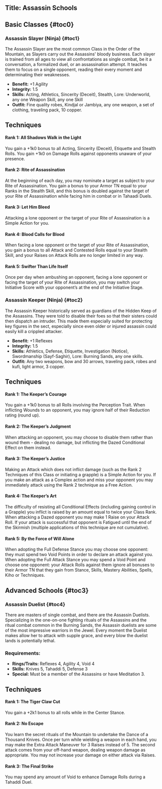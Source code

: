 Title: Assassin Schools
---
## <span>Basic Classes</span> {#toc0}

### <span>Assassin Slayer (Ninja)</span> {#toc1}

The Assassin Slayer are the most common Class in the Order of the Mountain, as Slayers carry out the Assassins' bloody business. Each slayer is trained from all ages to view all confrontations as single combat, be it a conversation, a formalized duel, or an assassination attempt. It teaches them to focus on a single opponent, reading their every moment and determinating their weaknesses.

- <strong>Benefit:</strong> +1 Agility
- <strong>Integrity:</strong> 1.5
- <strong>Skills:</strong> Acting, Athletics, Sincerity (Deceit), Stealth, Lore: Underworld, any one Weapon Skill, any one Skill
- <strong>Outfit:</strong> Fine quality robes, Kindjal or Jambiya, any one weapon, a set of clothing, traveling pack, 10 copper.

## <strong>Techniques</strong>
#### Rank 1: All Shadows Walk in the Light

You gain a +1k0 bonus to all Acting, Sincerity (Deceit), Etiquette and Stealth Rolls. You gain +1k0 on Damage Rolls against opponents unaware of your presence.
#### Rank 2: Rite of Assassination

At the beginning of each day, you may nominate a target as subject to your Rite of Assassination. You gain a bonus to your Armor TN equal to your Ranks in the Stealth Skill, and this bonus is doubled against the target of your Rite of Assassination while facing him in combat or in Tahaadi Duels.
#### Rank 3: Let Him Bleed

Attacking a lone opponent or the target of your Rite of Assassination is a Simple Action for you.
#### Rank 4: Blood Calls for Blood

When facing a lone opponent or the target of your Rite of Assassination, you gain a bonus to all Attack and Contested Rolls equal to your Stealth Skill, and your Raises on Attack Rolls are no longer limited in any way.
#### Rank 5: Swifter Than Life Itself

Once per day when ambushing an opponent, facing a lone opponent or facing the target of your Rite of Assassination, you may switch your Initiative Score with your opponent’s at the end of the Initiative Stage.
### <span>Assassin Keeper (Ninja)</span> {#toc2}

The Assassin Keeper historically served as guardians of the Hidden Keep of the Assassins. They were told to disable their foes so that their sisters could then dispatch an intruder. This made them especially suited for protecting key figures in the sect, especially since even older or injured assassin could easily kill a crippled attacker.

- <strong>Benefit:</strong> +1 Reflexes
- <strong>Integrity:</strong> 1.5
- <strong>Skills:</strong> Athletics, Defense, Etiquette, Investigation (Notice), Swordmanship (Sayf-Saghir), Lore: Burning Sands, any one skills.
- <strong>Outfit:</strong> Any two weapons, bow and 30 arrows, traveling pack, robes and kufi, light armor, 3 copper.

## <strong>Techniques</strong>
#### Rank 1: The Keeper’s Courage

You gain a +1k0 bonus to all Rolls involving the Perception Trait. When inflicting Wounds to an opponent, you may ignore half of their Reduction rating (round up).
#### Rank 2: The Keeper’s Judgment

When attacking an opponent, you may choose to disable them rather than wound them - dealing no damage, but inflicting the Dazed Conditional Effect on them instead.
#### Rank 3: The Keeper’s Justice

Making an Attack which does not inflict damage (such as the Rank 2 Techniques of this Class or initiating a grapple) is a Simple Action for you. If you make an attack as a Complex action and miss your opponent you may immediately attack using the Rank 2 technique as a Free Action.
#### Rank 4: The Keeper’s Art

The difficulty of resisting all Conditional Effects (including gaining control in a Grapple) you inflict is raised by an amount equal to twice your Class Rank. When attacking a Dazed opponent you may make 1 Raise on your Attack Roll. If your attack is successful that opponent is Fatigued until the end of the Skirmish (multiple applications of this technique are not cumulative).
#### Rank 5: By the Force of Will Alone

When adopting the Full Defense Stance you may choose one opponent: they must spend two Void Points in order to declare an attack against you. When adopting the Full Attack Stance you may spend a Void Point and choose one opponent: your Attack Rolls against them ignore all bonuses to their Armor TN that they gain from Stance, Skills, Mastery Abilities, Spells, Kiho or Techniques.
## <span>Advanced Schools</span> {#toc3}

### <span>Assassin Duelist</span> {#toc4}

There are masters of single combat, and there are the Assassin Duelists. Specializing in the one-on-one fighting rituals of the Assassins and the ritual combat common in the Burning Sands, the Assassin duelists are some of the most impressive warriors in the Jewel. Every moment the Duelist makes allow her to attack with supple grace, and every blow the duelist lands is potentially lethal.

### Requirements:
- <strong>Rings/Traits:</strong> Reflexes 4, Agility 4, Void 4
- <strong>Skills:</strong> Knives 5, Tahaddi 5, Defense 3
- <strong>Special:</strong> Must be a member of the Assassins or have Meditation 3.

## <strong>Techniques</strong>
#### Rank 1: The Tiger Claw Cut

You gain a +2k1 bonus to all rolls while in the Center Stance.
#### Rank 2: No Escape

You learn the secret rituals of the Mountain to undertake the Dance of a Thousand Knives. Once per turn while wielding a weapon in each hand, you may make the Extra Attack Maneuver for 3 Raises instead of 5. The second attack comes from your off-hand weapon, dealing weapon damage as appropriate. You may not increase your damage on either attack via Raises.
#### Rank 3: The Final Strike

You may spend any amount of Void to enhance Damage Rolls during a Tahaddi Duel.
